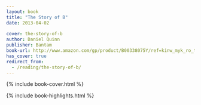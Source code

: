 ```yaml
---
layout: book
title: "The Story of B"
date: 2013-04-02
 
cover: the-story-of-b
author: Daniel Quinn
publisher: Bantam
book-url: http://www.amazon.com/gp/product/B00338075Y/ref=kinw_myk_ro_title
has_cover: true
redirect_from:
  - /reading/the-story-of-b/
---
```

{% include book-cover.html %}

{% include book-highlights.html %}
